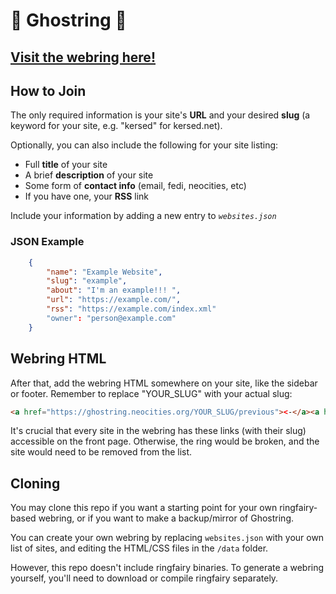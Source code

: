 # 👻 Ghostring 👻

## [Visit the webring here!](https://ghostring.neocities.org)

## How to Join 
The only required information is your site's **URL** and your desired **slug** (a keyword for your site, e.g. "kersed" for kersed.net).

Optionally, you can also include the following for your site listing: 

- Full **title** of your site
- A brief **description** of your site
- Some form of **contact info** (email, fedi, neocities, etc)
- If you have one, your **RSS** link

Include your information by adding a new entry to *`websites.json`*

### JSON Example

```json
    {
        "name": "Example Website",
        "slug": "example",
        "about": "I'm an example!!! ",
        "url": "https://example.com/",
        "rss": "https://example.com/index.xml"
        "owner": "person@example.com"
    }
```

## Webring HTML

After that, add the webring HTML somewhere on your site, like the sidebar or footer. 
Remember to replace "YOUR_SLUG" with your actual slug: 

```html
<a href="https://ghostring.neocities.org/YOUR_SLUG/previous"><-</a><a href="https://ghostring.neocities.org/">Ghostring</a><a href="https://ghostring.neocities.org/YOUR_SLUG/next">-></a> 
```

It's crucial that every site in the webring has these links (with their slug) accessible on the front page. Otherwise, the ring would be broken, and the site would need to be removed from the list. 

## Cloning 

You may clone this repo if you want a starting point for your own ringfairy-based webring, or if you want to make a backup/mirror of Ghostring. 

You can create your own webring by replacing `websites.json` with your own list of sites, and editing the HTML/CSS files in the `/data` folder.

However, this repo doesn't include ringfairy binaries. To generate a webring yourself, you'll need to download or compile ringfairy separately. 
